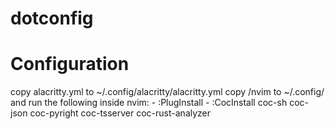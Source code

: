 # dotconfig

# Configuration
copy alacritty.yml to ~/.config/alacritty/alacritty.yml
copy /nvim to ~/.config/ and run the following inside nvim:
	- :PlugInstall
	- :CocInstall coc-sh coc-json coc-pyright coc-tsserver coc-rust-analyzer

